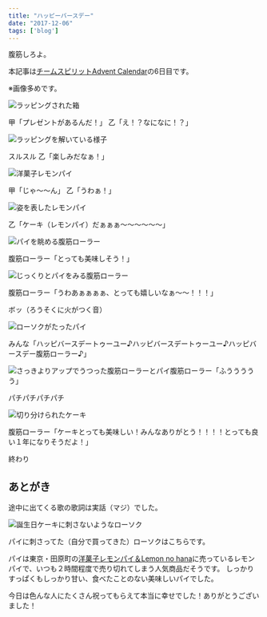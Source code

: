 ```yaml
---
title: "ハッピーバースデー"
date: "2017-12-06"
tags: ['blog']
---
```


腹筋しろよ。

本記事は[チームスピリットAdvent Calendar](https://adventar.org/calendars/2207)の6日目です。

※画像多めです。

![ラッピングされた箱](https://abroller.tech/wp-content/uploads/2017/12/IMG_20171206_182521.jpg)

甲「プレゼントがあるんだ！」 乙「え！？なになに！？」

![ラッピングを解いている様子](https://abroller.tech/wp-content/uploads/2017/12/IMG_20171206_182528.jpg)

スルスル 乙「楽しみだなぁ！」

![洋菓子レモンパイ](https://abroller.tech/wp-content/uploads/2017/12/IMG_20171206_182600.jpg)

甲「じゃ～〜ん」 乙「うわぁ！」

![姿を表したレモンパイ](https://abroller.tech/wp-content/uploads/2017/12/IMG_20171206_182651.jpg)

乙「ケーキ（レモンパイ）だぁぁぁ〜〜〜〜〜〜」

![パイを眺める腹筋ローラー](https://abroller.tech/wp-content/uploads/2017/12/IMG_20171206_182731.jpg)

腹筋ローラー「とっても美味しそう！」

![じっくりとパイをみる腹筋ローラー](https://abroller.tech/wp-content/uploads/2017/12/IMG_20171206_182739.jpg)

腹筋ローラー「うわあぁぁぁぁ、とっても嬉しいなぁ〜〜！！！」

ボッ（ろうそくに火がつく音）

![ローソクがたったパイ](https://abroller.tech/wp-content/uploads/2017/12/IMG_20171206_182916.jpg)

みんな「ハッピバースデートゥーユー♪ハッピバースデートゥーユー♪ハッピバースデー腹筋ローラー♪」

![さっきよりアップでうつった腹筋ローラーとパイ](https://abroller.tech/wp-content/uploads/2017/12/IMG_20171206_182957.jpg)腹筋ローラー「ふううううう」

パチパチパチパチ

![切り分けられたケーキ](https://abroller.tech/wp-content/uploads/2017/12/IMG_20171206_183503.jpg)

腹筋ローラー「ケーキとっても美味しい！みんなありがとう！！！！とっても良い１年になりそうだよ！」

終わり

## あとがき

途中に出てくる歌の歌詞は実話（マジ）でした。

![誕生日ケーキに刺さないようなローソク](https://abroller.tech/wp-content/uploads/2017/12/IMG_20171206_183056.jpg)

パイに刺さってた（自分で買ってきた）ローソクはこちらです。

パイは東京・田原町の[洋菓子レモンパイ＆Lemon no hana](http://www.lemonnohana.com/)に売っているレモンパイで、いつも２時間程度で売り切れてしまう人気商品だそうです。 しっかりすっぱくもしっかり甘い、食べたことのない美味しいパイでした。

今日は色んな人にたくさん祝ってもらえて本当に幸せでした！ありがとうございました！
